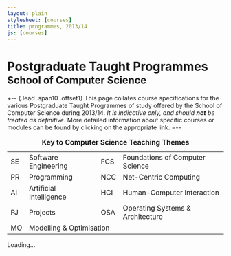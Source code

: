 ```yaml
---
layout: plain
stylesheet: [courses]
title: programmes, 2013/14
js: [courses]
---
```


# Postgraduate Taught Programmes<br /><small>School of Computer Science</small>

+-- {.lead .span10 .offset1} 
This page collates course specifications for the various Postgraduate Taught Programmes of study offered by the School of Computer Science during 2013/14. _It is indicative only, and should **not** be treated as definitive_. More detailed information about specific courses or modules can be found by clicking on the appropriate link. 
=--

<div class="offset1 span10">
  <small class="muted">
     <table class="table table-condensed table-striped">
      <caption class="lead">
        <strong>
          Key to Computer Science Teaching Themes
        </strong>
      </caption>
      <tbody>
        <tr>
          <td><span class="badge red">SE</span></td>
          <td>Software Engineering</td>
          <td><span class="badge blue">FCS</span></td>
          <td>Foundations of Computer Science</td>
        </tr>
        <tr>
          <td><span class="badge purple">PR</span></td>
          <td>Programming</td>
          <td><span class="badge orange">NCC</span></td>
          <td>Net-Centric Computing</td>
        </tr>
        <tr>
          <td><span class="badge green">AI</span></td>
          <td>Artificial Intelligence</td>
          <td><span class="badge pink">HCI</span></td>
          <td>Human-Computer Interaction</td>
        </tr>
        <tr>
          <td><span class="badge brown">PJ</span></td>
          <td>Projects</td>
          <td><span class="badge teal">OSA</span></td>
          <td>Operating Systems &amp; Architecture</td>
       </tr>
        <tr>
          <td><span class="badge grey">MO</span></td>
          <td colspan="3">Modelling &amp; Optimisation</td>
        </tr>
      </tbody>
    </table>
 </small>
</div>


<div class="clearfix"> </div>


<div id="courses">
  Loading...
</div>


<script type="text/javascript">
  $(window).load(function () {
    window.courses.fetch('./pgt.json').render("#courses");
  });
</script>
